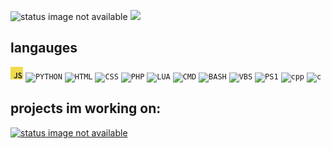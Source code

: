 ![status image not available](https://github-readme-stats.vercel.app/api?username=unknown81311&show_icons=true&theme=kacho_ga&hide_border=none&bg_color=00000000)
![](https://github-readme-stats.vercel.app/api/top-langs?username=unknown81311&theme=kacho_ga&hide_border=none&layout=compact&bg_color=00000000)

**langauges**
--
<code><img alt="JAVASCRIPT" height="20" src="https://raw.githubusercontent.com/github/explore/80688e429a7d4ef2fca1e82350fe8e3517d3494d/topics/javascript/javascript.png"></code>
<code><img alt="PYTHON" height="20" src="https://user-images.githubusercontent.com/43104779/147869974-5acc5830-dfa4-436a-a490-810358472a25.png"></code>
<code><img alt="HTML" height="20" src="https://user-images.githubusercontent.com/43104779/147869785-b740a24c-e8ea-4a0a-91b7-7dd4c20774e9.png"></code>
<code><img alt="CSS" height="20" src="https://user-images.githubusercontent.com/43104779/147869816-f9dd6677-db53-4bef-9d9e-f96a194257af.png"></code>
<code><img alt="PHP" height="20" src="https://user-images.githubusercontent.com/43104779/189496790-ac154659-ddae-443c-979f-727f71d97750.png"></code>
<code><img alt="LUA" height="20" src="https://user-images.githubusercontent.com/43104779/189496841-b3f274d6-07ff-4688-834d-fae847c8cd4f.png"></code>
<code><img alt="CMD" height="20" src="https://user-images.githubusercontent.com/43104779/189496949-064053ea-0a54-4a2c-943e-63760e8ff069.png"></code>
<code><img alt="BASH" height="20" src="https://user-images.githubusercontent.com/43104779/189497128-9731a2de-2d2b-4eda-877c-cec9ae07cd48.png"></code>
<code><img alt="VBS" height="20" src="https://user-images.githubusercontent.com/43104779/189497066-2e923b6a-2e30-4c1d-a3ac-c1df474df1e3.png"></code>
<code><img alt="PS1" height="20" src="https://user-images.githubusercontent.com/43104779/189497080-975ab676-fdb7-494b-9c5b-dad00716004e.png"></code>
<code><img alt="cpp" height="20" src="https://user-images.githubusercontent.com/43104779/191406507-6a830e4f-c3e5-4ca9-944c-592b6d2a79e6.png"></code>
<code><img alt="c" height="20" src="https://user-images.githubusercontent.com/43104779/191406525-04d24d91-e016-4e20-8bcf-a1b76d0897d6.png"></code>

**projects im working on:**
--
[![status image not available](https://github-readme-stats.vercel.app/api/pin?username=Dr-Discord&repo=Discord-Re-envisioned&theme=kacho_ga&hide_border=none&show_owner=false&bg_color=00000000)](https://github.com/unknown81311/Discord-Re-envisioned)


